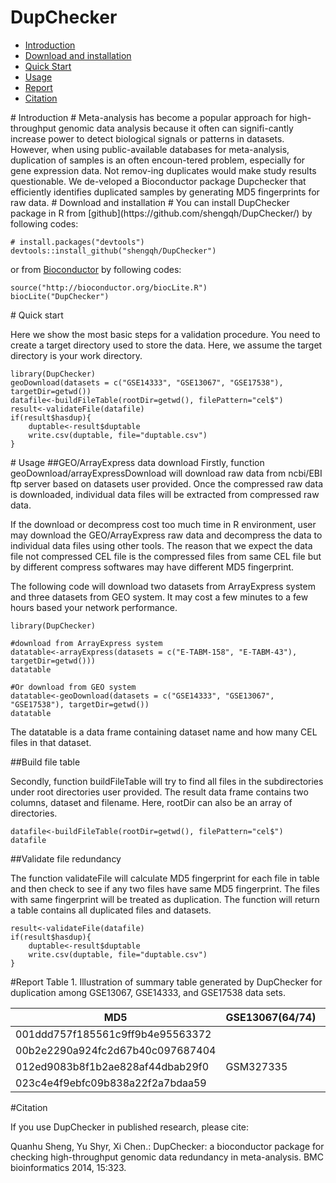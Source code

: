DupChecker
==========
* [Introduction](#Introduction)
* [Download and installation](#download)
* [Quick Start](#example)
* [Usage](#usage)
* [Report](#report)
* [Citation](#citation)

<a name="Introduction"/>
# Introduction #
Meta-analysis has become a popular approach for high-throughput genomic data analysis because it often can signifi-cantly increase power to detect biological signals or patterns in datasets. However, when using public-available databases for meta-analysis, duplication of samples is an often encoun-tered problem, especially for gene expression data. Not remov-ing duplicates would make study results questionable. We de-veloped a Bioconductor package Dupchecker that efficiently identifies duplicated samples by generating MD5 fingerprints for raw data.

<a name="download"/>
# Download and installation #
You can install DupChecker package in R from [github](https://github.com/shengqh/DupChecker/) by following codes:

	# install.packages("devtools")
	devtools::install_github("shengqh/DupChecker")
  
or from [Bioconductor](http://bioconductor.org/packages/devel/bioc/html/DupChecker.html) by following codes:

	source("http://bioconductor.org/biocLite.R")
	biocLite("DupChecker")
  
<a name="example"/>
# Quick start

Here we show the most basic steps for a validation procedure. You need to create a target directory used to store the data. Here, we assume the target directory is your work directory.

	library(DupChecker)
	geoDownload(datasets = c("GSE14333", "GSE13067", "GSE17538"), targetDir=getwd())
	datafile<-buildFileTable(rootDir=getwd(), filePattern="cel$")
	result<-validateFile(datafile)
	if(result$hasdup){
  		duptable<-result$duptable
  		write.csv(duptable, file="duptable.csv")
	}

<a name="usage"/>
# Usage
##GEO/ArrayExpress data download
Firstly, function geoDownload/arrayExpressDownload will download raw data from ncbi/EBI 
ftp server based on datasets user provided. Once the compressed raw data is downloaded, 
individual data files will be extracted from compressed raw data. 

If the download or decompress cost too much time in R environment, user may download 
the GEO/ArrayExpress raw data and decompress the data to individual data files using other 
tools. The reason that we expect the data file not compressed CEL file is the compressed 
files from same CEL file but by different compress softwares may have different MD5 fingerprint.

The following code will download two datasets from ArrayExpress system and three datasets 
from GEO system. It may cost a few minutes to a few hours based your network performance.

	library(DupChecker)

	#download from ArrayExpress system
	datatable<-arrayExpress(datasets = c("E-TABM-158", "E-TABM-43"), targetDir=getwd()))
	datatable

	#Or download from GEO system
	datatable<-geoDownload(datasets = c("GSE14333", "GSE13067", "GSE17538"), targetDir=getwd())
	datatable

The datatable is a data frame containing dataset name and how many CEL files 
in that dataset.

##Build file table

Secondly, function buildFileTable will try to find all files in the subdirectories 
under root directories user provided. The result data frame contains two columns, 
dataset and filename. Here, rootDir can also be an array of directories. 

	datafile<-buildFileTable(rootDir=getwd(), filePattern="cel$")
	datafile

##Validate file redundancy

The function validateFile will calculate MD5 fingerprint for each file in table and 
then check to see if any two files have same MD5 fingerprint. The files with same 
fingerprint will be treated as duplication. The function will return a table contains 
all duplicated files and datasets.

	result<-validateFile(datafile)
	if(result$hasdup){
  		duptable<-result$duptable
  		write.csv(duptable, file="duptable.csv")
	}

<a name="report"/>
#Report
Table 1. Illustration of summary table generated by DupChecker for duplication among GSE13067, GSE14333, and GSE17538 data sets.

| MD5 | GSE13067(64/74) | GSE14333(231/290) | GSE17538(167/244) |
|-----|-----------------|-------------------|-------------------|
| 001ddd757f185561c9ff9b4e95563372 |	|	GSM358397.CEL |	GSM437169.CEL |
| 00b2e2290a924fc2d67b40c097687404 |	|	GSM358503.CEL |	GSM437210.CEL |
| 012ed9083b8f1b2ae828af44dbab29f0 |	GSM327335 |	GSM358620.CEL|	|
| 023c4e4f9ebfc09b838a22f2a7bdaa59 |	|	GSM358441.CEL |	GSM437117.CEL |

<a name="citation"/>
#Citation

If you use DupChecker in published research, please cite: 

Quanhu Sheng, Yu Shyr, Xi Chen.: DupChecker: a bioconductor package for checking high-throughput genomic data redundancy in meta-analysis. BMC bioinformatics 2014, 15:323.




